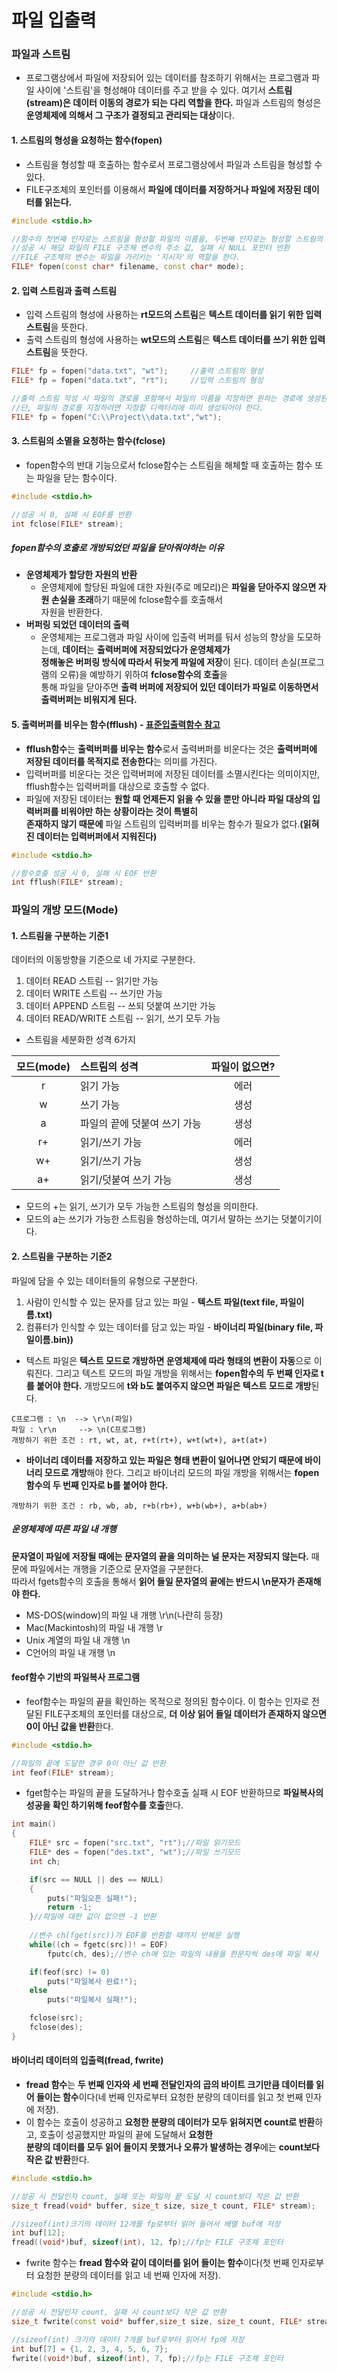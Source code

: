 파일 입출력
===
### 파일과 스트림
* 프로그램상에서 파일에 저장되어 있는 데이터를 참조하기 위해서는 프로그램과 파일 사이에 '스트림'을 형성해야 데이터를 주고 받을 수 있다. 여기서 **스트림(stream)은 데이터 이동의 경로가 되는 다리 역할을 한다.**
파일과 스트림의 형성은 **운영체제에 의해서 그 구조가 결정되고 관리되는 대상**이다.

#### 1. 스트림의 형성을 요청하는 함수(fopen)
* 스트림을 형성할 때 호출하는 함수로서 프로그램상에서 파일과 스트림을 형성할 수 있다.
* FILE구조체의 포인터를 이용해서 **파일에 데이터를 저장하거나 파일에 저장된 데이터를 읽는다.**
```cpp
#include <stdio.h>

//함수의 첫번째 인자로는 스트림을 형성할 파일의 이름을, 두번째 인자로는 형성할 스트림의 종류에 대한 정보를 문자열의 형태로 전달
//성공 시 해당 파일의 FILE 구조체 변수의 주소 값, 실패 시 NULL 포인터 반환
//FILE 구조체의 변수는 파일을 가리키는 '지시자'의 역할을 한다.
FILE* fopen(const char* filename, const char* mode);
```
#### 2. 입력 스트림과 출력 스트림
* 입력 스트림의 형성에 사용하는 **rt모드의 스트림**은 **텍스트 데이터를 읽기 위한 입력 스트림**을 뜻한다.
* 출력 스트림의 형성에 사용하는 **wt모드의 스트림**은 **텍스트 데이터를 쓰기 위한 입력 스트림**을 뜻한다.

```cpp
FILE* fp = fopen("data.txt", "wt");		//출력 스트림의 형성
FILE* fp = fopen("data.txt", "rt");		//입력 스트림의 형성

//출력 스트림 작성 시 파일의 경로를 포함해서 파일의 이름을 지정하면 원하는 경로에 생성된다.
//단, 파일의 경로를 지정하려면 지정할 디렉터리에 미리 생성되어야 한다.
FILE* fp = fopen("C:\\Project\\data.txt","wt");
```

#### 3. 스트림의 소멸을 요청하는 함수(fclose)
* fopen함수의 반대 기능으로서 fclose함수는 스트림을 해체할 때 호출하는 함수 또는 파일을 닫는 함수이다.

```cpp
#include <stdio.h>

//성공 시 0, 실패 시 EOF를 반환
int fclose(FILE* stream);
```
##### fopen함수의 호출로 개방되었던 파일을 닫아줘야하는 이유

* **운영체제가 할당한 자원의 반환**
  *  운영체제에 할당된 파일에 대한 자원(주로 메모리)은 **파일을 닫아주지 않으면 자원 손실을 초래**하기 때문에 fclose함수를 호출해서 <br/>자원을 반환한다.
* **버퍼링 되었던 데이터의 출력**
  * 운영체제는 프로그램과 파일 사이에 입출력 버퍼를 둬서 성능의 향상을 도모하는데, **데이터**는 **출력버퍼에 저장되었다가 운영체제가 <br/>정해놓은 버퍼링 방식에 따라서 뒤늦게 파일에 저장**이 된다. 데이터 손실(프로그램의 오류)을 예방하기 위하여 **fclose함수의 호출**을<br/>통해 파일을 닫아주면 **출력 버퍼에 저장되어 있던 데이터가 파일로 이동하면서 출력버퍼는 비워지게 된다.**

#### 5. 출력버퍼를 비우는 함수(fflush) - [표준입출력함수 참고](https://github.com/YouAndMeToo3323/TIL/blob/main/C/learn/%EC%8A%A4%ED%8A%B8%EB%A6%BC%EA%B3%BC_%EB%8D%B0%EC%9D%B4%ED%84%B0%EC%9D%98_%EC%9D%B4%EB%8F%99.md#%ED%91%9C%EC%A4%80-%EC%9E%85%EC%B6%9C%EB%A0%A5-%ED%95%A8%EC%88%98)
* **fflush함수**는 **출력버퍼를 비우는 함수**로서 출력버퍼를 비운다는 것은 **출력버퍼에 저장된 데이터를 목적지로 전송한다**는 의미를 가진다.
* 입력버퍼를 비운다는 것은 입력버퍼에 저장된 데이터를 소멸시킨다는 의미이지만, fflush함수는 입력버퍼를 대상으로 호출할 수 없다.
* 파일에 저장된 데이터는 **원할 때 언제든지 읽을 수 있을 뿐만 아니라 파일 대상의 입력버퍼를 비워야만 하는 상황이라는 것이 특별히 <br/>존재하지 않기 때문에** 파일 스트림의 입력버퍼를 비우는 함수가 필요가 없다.**(읽혀진 데이터는 입력버퍼에서 지워진다)**

```cpp
#include <stdio.h>

//함수호출 성공 시 0, 실패 시 EOF 반환
int fflush(FILE* stream);
```

### 파일의 개방 모드(Mode)

#### 1. 스트림을 구분하는 기준1
데이터의 이동방향을 기준으로 네 가지로 구분한다.


1) 데이터 READ 스트림 -- 읽기만 가능
2) 데이터 WRITE 스트림	-- 쓰기만 가능
3) 데이터 APPEND 스트림	--	쓰되 덧붙여 쓰기만 가능
4) 데이터 READ/WRITE 스트림 --	읽기, 쓰기 모두 가능

* 스트림을 세분화한 성격 6가지

|모드(mode)|스트림의 성격|파일이 없으면?|
|:-:|:-|:-:|
|r|읽기 가능|에러|
|w|쓰기 가능|생성|
|a|파일의 끝에 덧붙여 쓰기 가능|생성|
|r+|읽기/쓰기 가능|에러|
|w+|읽기/쓰기 가능|생성|
|a+|읽기/덧붙여 쓰기 가능|생성|

* 모드의 +는 읽기, 쓰기가 모두 가능한 스트림의 형성을 의미한다.
* 모드의 a는 쓰기가 가능한 스트림을 형성하는데, 여기서 말하는 쓰기는 덧붙이기이다.

#### 2. 스트림을 구분하는 기준2
파일에 담을 수 있는 데이터들의 유형으로 구분한다.

1) 사람이 인식할 수 있는 문자를 담고 있는 파일 - **텍스트 파일(text file, 파일이름.txt)**	
2) 컴퓨터가 인식할 수 있는 데이터를 담고 있는 파일 - **바이너리 파일(binary file, 파일이름.bin))**

* 텍스트 파일은 **텍스트 모드로 개방하면 운영체제에 따라 형태의 변환이 자동**으로 이뤄진다. 그리고 텍스트 모드의 파일 개방을 위해서는 **fopen함수의 두 번째 인자로 t를 붙어야 한다.** 개방모드에 **t와 b도 붙여주지 않으면 파일은 텍스트 모드로 개방**된다.

```
C프로그램 : \n	--> \r\n(파일)
파일 : \r\n     --> \n(C프로그램)
개방하기 위한 조건 : rt, wt, at, r+t(rt+), w+t(wt+), a+t(at+)
```

* **바이너리 데이터를 저장하고 있는 파일은 형태 변환이 일어나면 안되기 때문에 바이너리 모드로 개방**해야 한다. 그리고 바이너리 모드의 파일 개방을 위해서는 **fopen함수의 두 번째 인자로 b를 붙어야 한다.**

```
개방하기 위한 조건 : rb, wb, ab, r+b(rb+), w+b(wb+), a+b(ab+)
```

##### 운영체제에 따른 파일 내 개행
**문자열이 파일에 저장될 때에는 문자열의 끝을 의미하는 널 문자는 저장되지 않는다.** 때문에 파일에서는 개행을 기준으로 문자열을 구분한다.<br>따라서 fgets함수의 호출을 통해서 **읽어 들일 문자열의 끝에는 반드시 \n문자가 존재해야 한다.**

* MS-DOS(window)의 파일 내 개행		\r\n(나란히 등장)
* Mac(Mackintosh)의 파일 내 개행		\r
* Unix 계열의 파일 내 개행			\n
* C언어의 파일 내 개행				\n

#### feof함수 기반의 파일복사 프로그램
* feof함수는 파일의 끝을 확인하는 목적으로 정의된 함수이다. 이 함수는 인자로 전달된 FILE구조체의 포인터를 대상으로, **더 이상 읽어 들일 데이터가 존재하지 않으면 0이 아닌 값을 반환**한다.

```cpp
#include <stdio.h>

//파일의 끝에 도달한 경우 0이 아닌 값 반환
int feof(FILE* stream);
```

* fget함수는 파일의 끝을 도달하거나 함수호출 실패 시 EOF 반환하므로 **파일복사의 성공을 확인 하기위해 feof함수를 호출**한다.

```cpp
int main()
{
	FILE* src = fopen("src.txt", "rt");//파일 읽기모드
	FILE* des = fopen("des.txt", "wt");//파일 쓰기모드
	int ch;

	if(src == NULL || des == NULL)
	{
		puts("파일오픈 실패!");
		return -1;
	}//파일에 대한 값이 없으면 -1 반환
	
	//변수 ch(fget(src))가 EOF를 반환할 때까지 반복문 실행
	while((ch = fgetc(src))! = EOF)
		fputc(ch, des);//변수 ch에 있는 파일의 내용을 한문자씩 des에 파일 복사

	if(feof(src) != 0)
		puts("파일복사 완료!");
	else
		puts("파일복사 실패!");

	fclose(src);
	fclose(des);
}
```

#### 바이너리 데이터의 입출력(fread, fwrite) 
* **fread 함수**는 **두 번째 인자와 세 번째 전달인자의 곱의 바이트 크기만큼 데이터를 읽어 들이는 함수**이다(네 번째 인자로부터 요청한 분량의 데이터를 읽고 첫 번째 인자에 저장).
* 이 함수는 호출이 성공하고 **요청한 분량의 데이터가 모두 읽혀지면 count로 반환**하고, 호출이 성공했지만 파일의 끝에 도달해서 **요청한 <br/>분량의 데이터를 모두 읽어 들이지 못했거나 오류가 발생하는 경우**에는 **count보다 작은 값 반환**한다.

```cpp
#include <stdio.h>

//성공 시 전달인자 count, 실패 또는 파일의 끝 도달 시 count보다 작은 값 반환
size_t fread(void* buffer, size_t size, size_t count, FILE* stream);

//sizeof(int)크기의 데이터 12개를 fp로부터 읽어 들어서 배열 buf에 저장
int buf[12];
fread((void*)buf, sizeof(int), 12, fp);//fp는 FILE 구조체 포인터
```

* fwrite 함수는 **fread 함수와 같이 데이터를 읽어 들이는 함수**이다(첫 번째 인자로부터 요청한 분량의 데이터를 읽고 네 번째 인자에 저장).

```cpp
#include <stdio.h>

//성공 시 전달인자 count, 실패 시 count보다 작은 값 반환
size_t fwrite(const void* buffer,size_t size, size_t count, FILE* stream);

//sizeof(int) 크기의 데이터 7개를 buf로부터 읽어서 fp에 저장
int buf[7] = {1, 2, 3, 4, 5, 6, 7};
fwrite((void*)buf, sizeof(int), 7, fp);//fp는 FILE 구조체 포인터
```





